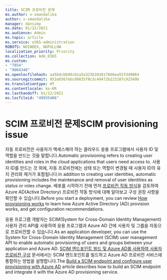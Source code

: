 ```yaml
---
title: SCIM 프로비전 문제
ms.author: v-smandalika
author: v-smandalika
manager: dansimp
ms.date: 01/22/2021
ms.audience: Admin
ms.topic: article
ms.service: o365-administration
ROBOTS: NOINDEX, NOFOLLOW
localization_priority: Priority
ms.collection: Adm_O365
ms.custom:
- "7854"
- "9004348"
ms.openlocfilehash: aa5b4cbb99cb1a5a323b39101766bea55fd49064
ms.sourcegitcommit: 953a8567ebcd9835f8c5c49472b223107c92549b
ms.translationtype: HT
ms.contentlocale: ko-KR
ms.lasthandoff: 01/22/2021
ms.locfileid: "49935406"
---
```

# <a name="scim-provisioning-issue"></a><span data-ttu-id="9b33a-102">SCIM 프로비전 문제</span><span class="sxs-lookup"><span data-stu-id="9b33a-102">SCIM provisioning issue</span></span>

<span data-ttu-id="9b33a-103">자동 프로비전은 사용자가 액세스해야 하는 클라우드 응용 프로그램에서 사용자 ID 및 역할을 만드는 것을 말합니다.</span><span class="sxs-lookup"><span data-stu-id="9b33a-103">Automatic provisioning refers to creating user identities and roles in the cloud applications that users need access to.</span></span> <span data-ttu-id="9b33a-104">사용자 ID를 만드는 것 외에, 자동 프로비전에는 상태 또는 역할이 변경될 때 사용자 ID의 유지 관리와 제거가 포함됩니다.</span><span class="sxs-lookup"><span data-stu-id="9b33a-104">In addition to creating user identities, automatic provisioning includes the maintenance and removal of user identities as status or roles change.</span></span> <span data-ttu-id="9b33a-105">배포를 시작하기 전에 먼저 [프로비전 작동 방식](https://docs.microsoft.com/azure/active-directory/app-provisioning/how-provisioning-works)을 검토하여Azure AD(Active Directory) 프로비전 작동 방식에 대해 알아보고 구성 권장 사항을 확인할 수 있습니다.</span><span class="sxs-lookup"><span data-stu-id="9b33a-105">Before you start a deployment, you can review [How provisioning works](https://docs.microsoft.com/azure/active-directory/app-provisioning/how-provisioning-works) to learn how Azure Active Directory (AD) provision works, and get configuration recommendations.</span></span>

<span data-ttu-id="9b33a-106">응용 프로그램 개발자는 SCIM(System for Cross-Domain Identity Management) 사용자 관리 API를 사용하여 응용 프로그램과 Azure AD 간에 사용자 및 그룹을 자동으로 프로비전할 수 있습니다.</span><span class="sxs-lookup"><span data-stu-id="9b33a-106">As an application developer, you can use the System for Cross-Domain Identity Management (SCIM) user management API to enable automatic provisioning of users and groups between your application and Azure AD.</span></span> <span data-ttu-id="9b33a-107">[SCIM 엔드포인트 빌드 및 Azure AD를 사용하여 사용자 프로비전 구성](https://docs.microsoft.com/azure/active-directory/app-provisioning/use-scim-to-provision-users-and-groups) 문서에서는 SCIM 엔드포인트를 빌드하고 Azure AD 프로비전 서비스에 통합하는 방법을 설명합니다.</span><span class="sxs-lookup"><span data-stu-id="9b33a-107">The [Build a SCIM endpoint and configure user provisioning with Azure AD](https://docs.microsoft.com/azure/active-directory/app-provisioning/use-scim-to-provision-users-and-groups) article describes how to build an SCIM endpoint and integrate it with the Azure AD provisioning service.</span></span>



